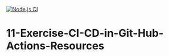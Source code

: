 [![Node.js CI](https://github.com/Tonkooo/11-Exercise-CI-CD-in-Git-Hub-Actions-Resources/actions/workflows/pipeline.yml/badge.svg)](https://github.com/Tonkooo/11-Exercise-CI-CD-in-Git-Hub-Actions-Resources/actions/workflows/pipeline.yml)
# 11-Exercise-CI-CD-in-Git-Hub-Actions-Resources
